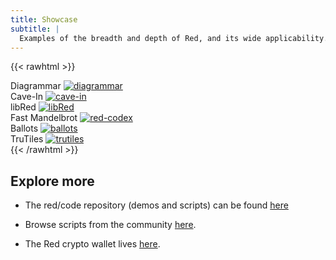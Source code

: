 ```yaml
---
title: Showcase
subtitle: |
  Examples of the breadth and depth of Red, and its wide applicability. Each application is complete with no external dependencies.
---
```


{{< rawhtml >}}

<div class="container flex flex-wrap mx-auto">
    <div class="w-full p-2 rounded lg:w-1/3">
        Diagrammar
        <a href="https://www.redlake-tech.com/products/diagrammar-for-windows/"><img src="/images/showcase/diagrammar2.png" alt="diagrammar"></a>
    </div>
  <div class="w-full p-2 rounded lg:w-1/3">
      Cave-In
      <a href="https://github.com/planetsizecpu/Cave-In"><img src="/images/showcase/cave-in.gif" alt="cave-in"></a><br>
  </div>
  <div class="w-full p-2 rounded lg:w-1/3">
      libRed
      <a href="https://github.com/red/red/tree/master/tests/libRed"><img src="/images/showcase/pong.gif" alt="libRed"></a><br>
  </div>
  <div class="w-full p-2 rounded lg:w-1/3">
      Fast Mandelbrot
      <a href="https://gitlab.com/hiiamboris/red-spaces"><img src="/images/showcase/fast-mandel.gif" alt="red-codex"></a>
  </div>
  <div class="w-full p-2 rounded lg:w-1/3">
      Ballots
      <a href="https://github.com/red/code/tree/master/Showcase/ballots"><img src="/images/showcase/ballots2.gif" alt="ballots"></a>
  </div>
  <div class="w-full p-2 rounded lg:w-1/3">
      TruTiles
      <a href="https://github.com/GalenIvanov/Graphics-Red/blob/master/TruTiles.red"><img src="/images/showcase/trutiles.gif" alt="trutiles"></a>
  </div>
</div>
{{< /rawhtml >}}

## Explore more

- The red/code repository (demos and scripts) can be found [here](https://github.com/red/code) 

- Browse scripts from the community [here](https://github.com/red/community).

- The Red crypto wallet lives [here](https://github.com/red/wallet).